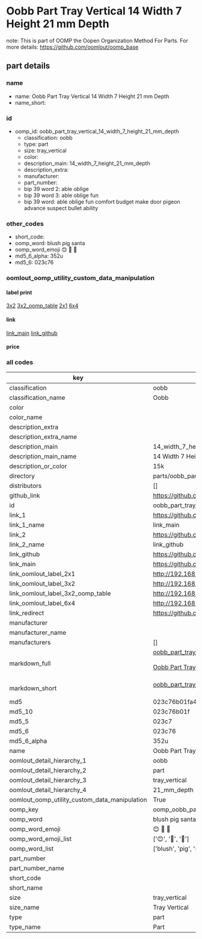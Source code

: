 # Oobb Part Tray Vertical 14 Width 7 Height 21 mm Depth  

note: This is part of OOMP the Oopen Organization Method For Parts. For more details: https://github.com/oomlout/oomp_base

##  part details
  







### name
* name: Oobb Part Tray Vertical 14 Width 7 Height 21 mm Depth
* name_short: 
### id
* oomp_id: oobb_part_tray_vertical_14_width_7_height_21_mm_depth
  * classification: oobb
  * type: part
  * size: tray_vertical
  * color: 
  * description_main: 14_width_7_height_21_mm_depth
  * description_extra: 
  * manufacturer: 
  * part_number: 
  * bip 39 word 2: able oblige
  * bip 39 word 3: able oblige fun
  * bip 39 word: able oblige fun comfort budget make door pigeon advance suspect bullet ability

### other_codes
* short_code: 
* oomp_word: blush pig santa
* oomp_word_emoji :blush: :pig: :santa:
* md5_6_alpha: 352u
* md5_6: 023c76






### oomlout_oomp_utility_custom_data_manipulation
#### label print
[3x2](http://192.168.1.245:1112/?label=oomp%20352u)
[3x2_oomp_table](http://192.168.1.108:1112/?label=oomp%20352u)
[2x1](http://192.168.1.242:1112/?label=oomp%20352u)
[6x4](http://192.168.1.55:1112/?label=oomp%20352u)    

#### link

[link_main](https://github.com/oomlout/oomlout_oomp_version_1_messy/tree/main/parts/oobb_part_tray_vertical_14_width_7_height_21_mm_depth) [link_github](https://github.com/oomlout/oomlout_oomp_version_1_messy/tree/main/parts/oobb_part_tray_vertical_14_width_7_height_21_mm_depth)                             

#### price







### all codes 
| key | value |  
| --- | --- |  
| classification | oobb |  
| classification_name | Oobb |  
| color |  |  
| color_name |  |  
| description_extra |  |  
| description_extra_name |  |  
| description_main | 14_width_7_height_21_mm_depth |  
| description_main_name | 14 Width 7 Height 21 mm Depth |  
| description_or_color | 15k |  
| directory | parts/oobb_part_tray_vertical_14_width_7_height_21_mm_depth |  
| distributors | [] |  
| github_link | https://github.com/oomlout/oomlout_oomp_part_src/tree/main/parts/oobb_part_tray_vertical_14_width_7_height_21_mm_depth |  
| id | oobb_part_tray_vertical_14_width_7_height_21_mm_depth |  
| link_1 | https://github.com/oomlout/oomlout_oomp_version_1_messy/tree/main/parts/oobb_part_tray_vertical_14_width_7_height_21_mm_depth |  
| link_1_name | link_main |  
| link_2 | https://github.com/oomlout/oomlout_oomp_version_1_messy/tree/main/parts/oobb_part_tray_vertical_14_width_7_height_21_mm_depth |  
| link_2_name | link_github |  
| link_github | https://github.com/oomlout/oomlout_oomp_version_1_messy/tree/main/parts/oobb_part_tray_vertical_14_width_7_height_21_mm_depth |  
| link_main | https://github.com/oomlout/oomlout_oomp_version_1_messy/tree/main/parts/oobb_part_tray_vertical_14_width_7_height_21_mm_depth |  
| link_oomlout_label_2x1 | http://192.168.1.242:1112/?label=oomp%20352u |  
| link_oomlout_label_3x2 | http://192.168.1.245:1112/?label=oomp%20352u |  
| link_oomlout_label_3x2_oomp_table | http://192.168.1.108:1112/?label=oomp%20352u |  
| link_oomlout_label_6x4 | http://192.168.1.55:1112/?label=oomp%20352u |  
| link_redirect | https://github.com/oomlout/oomlout_oomp_version_1_messy/tree/main/parts/oobb_part_tray_vertical_14_width_7_height_21_mm_depth |  
| manufacturer |  |  
| manufacturer_name |  |  
| manufacturers | [] |  
| markdown_full | [oobb_part_tray_vertical_14_width_7_height_21_mm_depth](none)<br>[](none)<br>[Oobb Part Tray Vertical 14 Width 7 Height 21 Mm Depth](none)<br><br> |  
| markdown_short | [oobb_part_tray_vertical_14_width_7_height_21_mm_depth](none)<br><br> |  
| md5 | 023c76b01fa4a82e1a0ec2e2bc260802 |  
| md5_10 | 023c76b01f |  
| md5_5 | 023c7 |  
| md5_6 | 023c76 |  
| md5_6_alpha | 352u |  
| name | Oobb Part Tray Vertical 14 Width 7 Height 21 mm Depth |  
| oomlout_detail_hierarchy_1 | oobb |  
| oomlout_detail_hierarchy_2 | part |  
| oomlout_detail_hierarchy_3 | tray_vertical |  
| oomlout_detail_hierarchy_4 | 21_mm_depth |  
| oomlout_oomp_utility_custom_data_manipulation | True |  
| oomp_key | oomp_oobb_part_tray_vertical_14_width_7_height_21_mm_depth |  
| oomp_word | blush pig santa |  
| oomp_word_emoji | :blush: :pig: :santa: |  
| oomp_word_emoji_list | [':blush:', ':pig:', ':santa:'] |  
| oomp_word_list | ['blush', 'pig', 'santa'] |  
| part_number |  |  
| part_number_name |  |  
| short_code |  |  
| short_name |  |  
| size | tray_vertical |  
| size_name | Tray Vertical |  
| type | part |  
| type_name | Part |  
